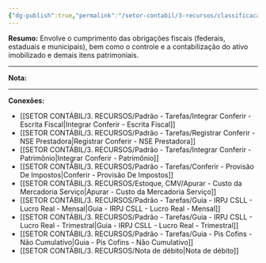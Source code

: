 ```yaml
---
{"dg-publish":true,"permalink":"/setor-contabil/3-recursos/classificacao-das-tarefas/fiscal-e-patrimonial/","dgPassFrontmatter":true,"created":"2025-06-05T22:42:36.442-03:00","updated":"2025-06-17T17:14:03.808-03:00"}
---
```




**Resumo:** 
Envolve o cumprimento das obrigações fiscais (federais, estaduais e municipais), bem como o controle e a contabilização do ativo imobilizado e demais itens patrimoniais.

---

**Nota:**

---

**Conexões:**

-  [[SETOR CONTÁBIL/3. RECURSOS/Padrão - Tarefas/Integrar Conferir - Escrita Fiscal\|Integrar Conferir - Escrita Fiscal]]
-  [[SETOR CONTÁBIL/3. RECURSOS/Padrão - Tarefas/Registrar Conferir - NSE Prestadora\|Registrar Conferir - NSE Prestadora]]
-  [[SETOR CONTÁBIL/3. RECURSOS/Padrão - Tarefas/Integrar Conferir - Patrimônio\|Integrar Conferir - Patrimônio]]
-  [[SETOR CONTÁBIL/3. RECURSOS/Padrão - Tarefas/Conferir - Provisão De Impostos\|Conferir - Provisão De Impostos]]
-  [[SETOR CONTÁBIL/3. RECURSOS/Estoque, CMV/Apurar - Custo da Mercadoria Serviço\|Apurar - Custo da Mercadoria Serviço]]
-  [[SETOR CONTÁBIL/3. RECURSOS/Padrão - Tarefas/Guia - IRPJ CSLL - Lucro Real - Mensal\|Guia - IRPJ CSLL - Lucro Real - Mensal]]
-  [[SETOR CONTÁBIL/3. RECURSOS/Padrão - Tarefas/Guia - IRPJ CSLL - Lucro Real - Trimestral\|Guia - IRPJ CSLL - Lucro Real - Trimestral]]
-  [[SETOR CONTÁBIL/3. RECURSOS/Padrão - Tarefas/Guia - Pis Cofins - Não Cumulativo\|Guia - Pis Cofins - Não Cumulativo]]
- [[SETOR CONTÁBIL/3. RECURSOS/Nota de débito\|Nota de débito]]


